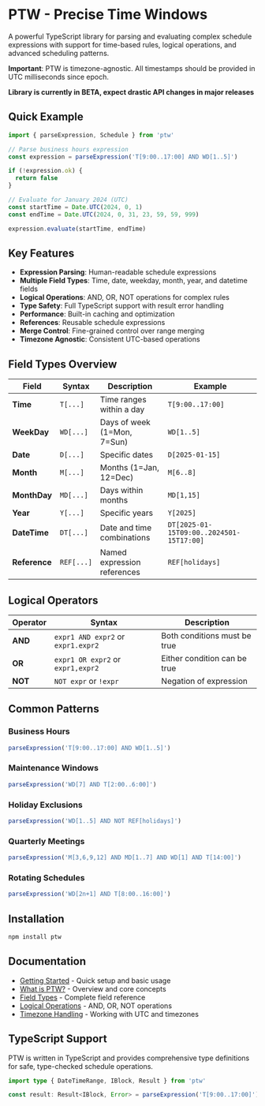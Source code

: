 # PTW - Precise Time Windows

A powerful TypeScript library for parsing and evaluating complex schedule expressions with support for time-based rules,
logical operations, and advanced scheduling patterns.

**Important**: PTW is timezone-agnostic. All timestamps should be provided in UTC milliseconds since epoch.

**Library is currently in BETA, expect drastic API changes in major releases**

## Quick Example

```typescript
import { parseExpression, Schedule } from 'ptw'

// Parse business hours expression
const expression = parseExpression('T[9:00..17:00] AND WD[1..5]')

if (!expression.ok) {
  return false
}

// Evaluate for January 2024 (UTC)
const startTime = Date.UTC(2024, 0, 1)
const endTime = Date.UTC(2024, 0, 31, 23, 59, 59, 999)

expression.evaluate(startTime, endTime)
```

## Key Features

- **Expression Parsing**: Human-readable schedule expressions
- **Multiple Field Types**: Time, date, weekday, month, year, and datetime fields
- **Logical Operations**: AND, OR, NOT operations for complex rules
- **Type Safety**: Full TypeScript support with result error handling
- **Performance**: Built-in caching and optimization
- **References**: Reusable schedule expressions
- **Merge Control**: Fine-grained control over range merging
- **Timezone Agnostic**: Consistent UTC-based operations

## Field Types Overview

| Field         | Syntax     | Description                 | Example                                  |
|---------------|------------|-----------------------------|------------------------------------------|
| **Time**      | `T[...]`   | Time ranges within a day    | `T[9:00..17:00]`                         |
| **WeekDay**   | `WD[...]`  | Days of week (1=Mon, 7=Sun) | `WD[1..5]`                               |
| **Date**      | `D[...]`   | Specific dates              | `D[2025-01-15]`                          |
| **Month**     | `M[...]`   | Months (1=Jan, 12=Dec)      | `M[6..8]`                                |
| **MonthDay**  | `MD[...]`  | Days within months          | `MD[1,15]`                               |
| **Year**      | `Y[...]`   | Specific years              | `Y[2025]`                                |
| **DateTime**  | `DT[...]`  | Date and time combinations  | `DT[2025-01-15T09:00..2024501-15T17:00]` |
| **Reference** | `REF[...]` | Named expression references | `REF[holidays]`                          |

## Logical Operators

| Operator | Syntax                             | Description                  |
|----------|------------------------------------|------------------------------|
| **AND**  | `expr1 AND expr2` or `expr1.expr2` | Both conditions must be true |
| **OR**   | `expr1 OR expr2` or `expr1,expr2`  | Either condition can be true |
| **NOT**  | `NOT expr` or `!expr`              | Negation of expression       |

## Common Patterns

### Business Hours

```typescript
parseExpression('T[9:00..17:00] AND WD[1..5]')
```

### Maintenance Windows

```typescript
parseExpression('WD[7] AND T[2:00..6:00]')
```

### Holiday Exclusions

```typescript
parseExpression('WD[1..5] AND NOT REF[holidays]')
```

### Quarterly Meetings

```typescript
parseExpression('M[3,6,9,12] AND MD[1..7] AND WD[1] AND T[14:00]')
```

### Rotating Schedules

```typescript
parseExpression('WD[2n+1] AND T[8:00..16:00]')
```

## Installation

```bash
npm install ptw
```

## Documentation

- [Getting Started](/guide/getting-started) - Quick setup and basic usage
- [What is PTW?](/guide/what-is) - Overview and core concepts
- [Field Types](/guide/field-types) - Complete field reference
- [Logical Operations](/guide/logical-operations) - AND, OR, NOT operations
- [Timezone Handling](/guide/timezones) - Working with UTC and timezones

## TypeScript Support

PTW is written in TypeScript and provides comprehensive type definitions for safe, type-checked schedule operations.

```typescript
import type { DateTimeRange, IBlock, Result } from 'ptw'

const result: Result<IBlock, Error> = parseExpression('T[9:00..17:00]')
```

